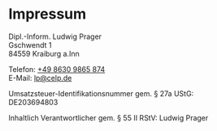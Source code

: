 
# Impressum

Dipl.-Inform. Ludwig Prager  
Gschwendt 1  
84559 Kraiburg a.Inn  

Telefon: [+49 8630 9865 874](tel:+4986309865874)  
E-Mail:  [lp@celp.de](mailto:lp@celp.de)  

Umsatzsteuer-Identifikationsnummer gem. § 27a UStG:  
DE203694803

Inhaltlich Verantwortlicher gem. § 55 II RStV: Ludwig Prager
